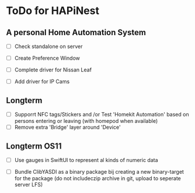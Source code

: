 # ToDo for HAPiNest
## A personal Home Automation System

- [ ] Check standalone on server

- [ ] Create Preference Window
- [ ] Complete driver for Nissan Leaf

- [ ] Add driver for IP Cams

## Longterm
- [ ] Supporrt NFC tags/Stickers and /or Test 'Homekit Automation' based on persons entering or leaving (with homepod when available)
- [ ]  Remove extra 'Bridge' layer around 'Device'

## Longterm OS11
- [ ] Use gauges in SwiftUI to represent al kinds of numeric data

- [ ] Bundle ClibYASDI as a binary package bij creating a new binary-target for the package (do not includeczip archive in git, upload to seperate server LFS)

